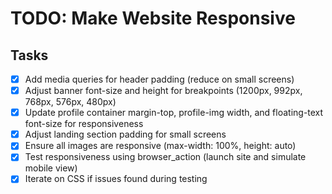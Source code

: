 # TODO: Make Website Responsive

## Tasks
- [x] Add media queries for header padding (reduce on small screens)
- [x] Adjust banner font-size and height for breakpoints (1200px, 992px, 768px, 576px, 480px)
- [x] Update profile container margin-top, profile-img width, and floating-text font-size for responsiveness
- [x] Adjust landing section padding for small screens
- [x] Ensure all images are responsive (max-width: 100%, height: auto)
- [x] Test responsiveness using browser_action (launch site and simulate mobile view)
- [x] Iterate on CSS if issues found during testing

